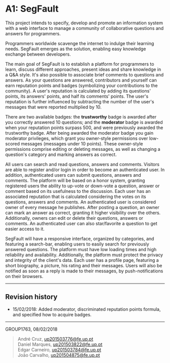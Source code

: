 # A1: SegFault

This project intends to specify, develop and promote an information system with a web interface to manage a community of collaborative questions and answers for programmers.

Programmers worldwide scavenge the internet to indulge their learning needs. SegFault emerges as the solution, enabling easy knowledge exchange between developers.

The main goal of SegFault is to establish a platform for programmers to learn, discuss different approaches, present ideas and share knowledge in a Q&A style. It's also possible to associate brief comments to questions and answers. As your questions are answered, contributors and yourself can earn reputation points and badges (symbolizing your contributions to the community). A user's reputation is calculated by adding its questions' points, its answers' points, and half its comments' points. The user's reputation is further influenced by subtracting the number of the user's messages that were reported multiplied by 10.

There are two available badges: the **trustworthy** badge is awarded after you correctly answered 10 questions; and the **moderator** badge is awarded when your reputation points surpass 500, and were previously awarded the trustworthy badge.
After being awarded the moderator badge you gain moderator privileges, which grant you owner-style permissions over low-scored messages (messages under 10 points). These owner-style permissions comprise editing or deleting messages, as well as changing a question's category and marking answers as correct.

All users can search and read questions, answers and comments. Visitors are able to register and/or login in order to become an authenticated user.
In addition, authenticated users can submit questions, answers and comments.
The platform will be based on a honor system, granting registered users the ability to up-vote or down-vote a question, answer or comment based on its usefulness to the discussion. Each user has an associated reputation that is calculated considering the votes on its questions, answers and comments.
An authenticated user is considered owner of every message he publishes.
After posting a question, an owner can mark an answer as correct, granting it higher visibility over the others.
Additionally, owners can edit or delete their questions, answers or comments.
An authenticated user can also star/favorite a question to get easier access to it.

SegFault will have a responsive interface, organized by categories, and featuring a search-bar, enabling users to easily search for previously answered questions.
The platform must have low loading times and high reliability and availability. Additionally, the platform must protect the privacy and integrity of the client's data.
Each user has a profile page, featuring a short biography, a picture, his rating and their messages. Users will also be notified as soon as a reply is made to their messages, by push-notifications on their browsers.

***

## Revision history

* 15/02/2018: Added moderator, discriminated reputation points formula, and specified how to acquire badges.


***

GROUP1763, 08/02/2018

> André Cruz, up201503776@fe.up.pt  
> Daniel Marques, up201503822@fe.up.pt  
> Edgar Carneiro, up201503784@fe.up.pt  
> João Carvalho, up201504875@fe.up.pt  
